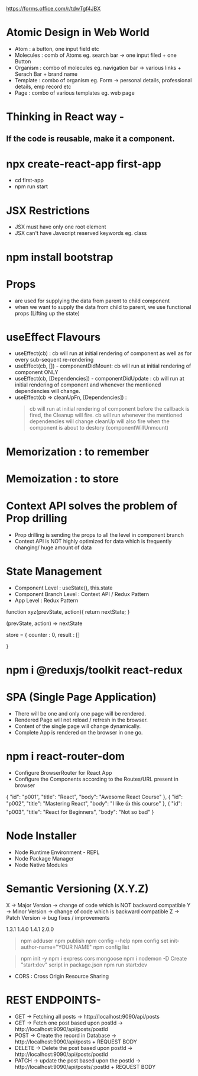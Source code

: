https://forms.office.com/r/tdwTgf4JBX

# Atomic Design in Web World

- Atom : a button, one input field etc
- Molecules : comb of Atoms eg. search bar -> one input filed + one Button
- Organism : combo of molecules eg. navigation bar -> various links + Serach Bar + brand name
- Template : combo of organism eg. Form -> personal details, professional details, emp record etc
- Page : combo of various templates eg. web page

# Thinking in React way -

## If the code is reusable, make it a component.

# npx create-react-app first-app

- cd first-app
- npm run start

# JSX Restrictions

- JSX must have only one root element
- JSX can't have Javscript reserved keywords eg. class

# npm install bootstrap

# Props

- are used for supplying the data from parent to child component
- when we want to supply the data from child to parent, we use functional props (Lifting up the state)

# useEffect Flavours

- useEffect(cb) : cb will run at initial rendering of component as well as for every sub-sequent re-rendering
- useEffect(cb, []) - componentDidMount: cb will run at initial rendering of component ONLY
- useEffect(cb, [Dependencies]) - componentDidUpdate : cb will run at initial rendering of component and whenever the mentioned dependencies will change.
- useEffect(cb => cleanUpFn, [Dependencies]) :
  > cb will run at initial rendering of component
  > before the callback is fired, the Cleanup will fire.
  > cb will run whenever the mentioned dependencies will change
  > cleanUp will also fire when the component is about to destory (componentWillUnmount)

# Memorization : to remember

# Memoization : to store

# Context API solves the problem of Prop drilling

- Prop drilling is sending the props to all the level in component branch
- Context API is NOT highly optimized for data which is frequently changing/ huge amount of data

# State Management

- Component Level : useState(), this.state
- Component Branch Level : Context API / Redux Pattern
- App Level : Redux Pattern

function xyz(prevState, action){
return nextState;
}

(prevState, action) => nextState

store = {
counter : 0,
result : []

}

# npm i @reduxjs/toolkit react-redux

# SPA (Single Page Application)

- There will be one and only one page will be rendered.
- Rendered Page will not reload / refresh in the browser.
- Content of the single page will change dynamically.
- Complete App is rendered on the browser in one go.

# npm i react-router-dom

- Configure BrowserRouter for React App
- Configure the Components according to the Routes/URL present in browser

{
"id": "p001",
"title": "React",
"body": "Awesome React Course"
},
{
"id": "p002",
"title": "Mastering React",
"body": "I like 👍 this course"
},
{
"id": "p003",
"title": "React for Beginners",
"body": "Not so bad"
}

# Node Installer

- Node Runtime Environment - REPL
- Node Package Manager
- Node Native Modules

# Semantic Versioning (X.Y.Z)

X -> Major Version -> change of code which is NOT backward compatible
Y -> Minor Version -> change of code which is backward compatible
Z -> Patch Version -> bug fixes / improvements

1.3.1
1.4.0
1.4.1
2.0.0

> npm adduser
> npm publish
> npm config --help
> npm config set init-author-name="YOUR NAME"
> npm config list

> npm init -y
> npm i express cors mongoose
> npm i nodemon -D
> Create "start:dev" script in package.json
> npm run start:dev

- CORS : Cross Origin Resource Sharing

# REST ENDPOINTS-

- GET -> Fetching all posts -> http://localhost:9090/api/posts
- GET -> Fetch one post based upon postId -> http://localhost:9090/api/posts/postId
- POST -> Create the record in Database -> http://localhost:9090/api/posts + REQUEST BODY
- DELETE -> Delete the post based upon postId -> http://localhost:9090/api/posts/postId
- PATCH -> update the post based upon the postId -> http://localhost:9090/api/posts/:postId + REQUEST BODY
